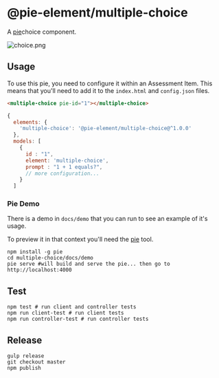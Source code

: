 # @pie-element/multiple-choice

A [pie][pie]choice component.

![choice.png](choice.png)

## Usage

To use this pie, you need to configure it within an Assessment Item. This means that you'll need to add it to the `index.html` and `config.json` files.

```html
<multiple-choice pie-id="1"></multiple-choice>
```

```javascript
{
  elements: {
    'multiple-choice': '@pie-element/multiple-choice@^1.0.0'
  },
  models: [
    {
      id : "1",
      element: 'multiple-choice',
      prompt : "1 + 1 equals?",
      // more configuration...
    }
  ]
```

### Pie Demo

There is a demo in `docs/demo` that you can run to see an example of it's usage.

To preview it in that context you'll need the [pie][pie] tool.

```shell
npm install -g pie
cd multiple-choice/docs/demo
pie serve #will build and serve the pie... then go to http://localhost:4000
```

## Test

```shell
npm test # run client and controller tests
npm run client-test # run client tests
npm run controller-test # run controller tests
```

## Release

```shell
gulp release
git checkout master
npm publish
```

[pie]: http://npmjs.org/package/pie
